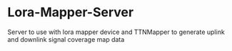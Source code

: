 # Lora-Mapper-Server
Server to use with lora mapper device and TTNMapper to generate uplink and downlink signal coverage map data
